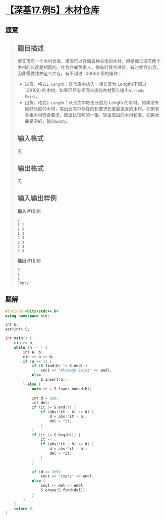 #  [【深基17.例5】木材仓库](https://www.luogu.com.cn/problem/P5250)

## 题意

>   ## 题目描述
>
>   博艾市有一个木材仓库，里面可以存储各种长度的木材，但是保证没有两个木材的长度是相同的。作为仓库负责人，你有时候会进货，有时候会出货，因此需要维护这个库存。有不超过 100000 条的操作：
>
>   -   进货，格式`1 Length`：在仓库中放入一根长度为 Length(不超过 109109) 的木材。如果已经有相同长度的木材那么输出`Already Exist`。
>   -   出货，格式`2 Length`：从仓库中取出长度为 Length 的木材。如果没有刚好长度的木材，取出仓库中存在的和要求长度最接近的木材。如果有多根木材符合要求，取出比较短的一根。输出取出的木材长度。如果仓库是空的，输出`Empty`。
>
>   ## 输入格式
>
>   无
>
>   ## 输出格式
>
>   无
>
>   ## 输入输出样例
>
>   **输入 #1**复制
>
>   ```
>   7
>   1 1
>   1 5
>   1 3
>   2 3
>   2 3
>   2 3
>   2 3
>   ```
>
>   **输出 #1**复制
>
>   ```
>   3
>   1
>   5
>   Empty
>   ```

## 题解



```c++
#include <bits/stdc++.h>
using namespace std;

int n;
set<int> S;

int main() {
    cin >> n;
    while (n -- ) {
        int a, b;
        cin >> a >> b;
        if (a == 1) {
            if (S.find(b) != S.end())
                cout << "Already Exist" << endl;
            else
                S.insert(b);
        } else {
            auto it = S.lower_bound(b);
            
            int d = 2e9;
            int del;
            if (it != S.end()) {
                if (abs(*it - b) <= d) {
                    d = abs(*it - b);
                    del = *it;
                }
            }
            if (it != S.begin()) {
                it -- ;
                if (abs(*it - b) <= d) {
                    d = abs(*it - b);
                    del = *it;
                }
            }
            
            if (d == 2e9)
                cout << "Empty" << endl;
            else {
                cout << del << endl;
                S.erase(S.find(del));
            }
        }
    }
    return 0;
}
```



```python3

```

